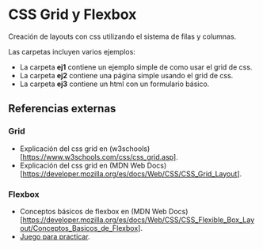 # CSS Grid y Flexbox
Creación de layouts con css utilizando el sistema de filas y columnas.

Las carpetas incluyen varios ejemplos:
- La carpeta **ej1** contiene un ejemplo simple de como usar el grid de css.
- La carpeta **ej2** contiene una página simple usando el grid de css.
- La carpeta **ej3** contiene un html con un formulario básico.

## Referencias externas
### Grid
- Explicación del css grid en (w3schools)[https://www.w3schools.com/css/css_grid.asp].
- Explicación del css grid en (MDN Web Docs)[https://developer.mozilla.org/es/docs/Web/CSS/CSS_Grid_Layout].

### Flexbox
- Conceptos básicos de flexbox en (MDN Web Docs)[https://developer.mozilla.org/es/docs/Web/CSS/CSS_Flexible_Box_Layout/Conceptos_Basicos_de_Flexbox].
- [Juego para practicar](http://flexboxfroggy.com/#es).